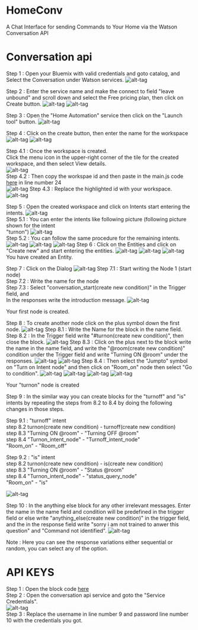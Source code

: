 # HomeConv
A Chat Interface for sending Commands to Your Home via the Watson Conversation API 

# Conversation api


Step 1 : Open your Bluemix with valid credentials and goto catalog, and Select the Conversation under Watson services.
![alt-tag](https://github.com/shyampurk/HomeConv/blob/master/screenshots/conv_api/conv_api_1.png)

Step 2 : Enter the service name and make the connect to field "leave unbound" and scroll down and select the Free pricing plan, then click on Create button.
![alt-tag](https://github.com/shyampurk/HomeConv/blob/master/screenshots/conv_api/conv_api_2.png)
![alt-tag](https://github.com/shyampurk/HomeConv/blob/master/screenshots/conv_api/conv_api_3.png)


Step 3 : Open the "Home Automation" service then click on the "Launch tool" button.
![alt-tag](https://github.com/shyampurk/HomeConv/blob/master/screenshots/conv_api/conv_api_4.png)
		
Step 4 : Click on the create button, then enter the name for the workspace
![alt-tag](https://github.com/shyampurk/HomeConv/blob/master/screenshots/conv_api/conv_api_5.png)
![alt-tag](https://github.com/shyampurk/HomeConv/blob/master/screenshots/conv_api/conv_api_6.png)

Step 4.1 : Once the workspace is created.<br>
Click the menu icon in the upper-right corner of the tile for the created workspace, and then select View details.<br>
![alt-tag](https://github.com/shyampurk/HomeConv/blob/master/screenshots/conv_api/conv_api_workspacedetails.png)<br>
Step 4.2 : Then copy the workspae id and then paste in the main.js code [here](https://github.com/shyampurk/HomeConv/blob/master/block/main.js) in line number 24 <br>
![alt-tag](https://github.com/shyampurk/HomeConv/blob/master/screenshots/conv_api/conv_api_wsid.png)
Step 4.3 : Replace the highlighted id with your workspace.
![alt-tag](https://github.com/shyampurk/HomeConv/blob/master/screenshots/conv_api/conv_api_code.png)
		
Step 5 : Open the created workspace and click on Intents start entering the intents.
![alt-tag](https://github.com/shyampurk/HomeConv/blob/master/screenshots/conv_api/conv_api_7.png)	
Step 5.1 : You can enter the intents like following picture (following picture shown for the intent <br>"turnon")
![alt-tag](https://github.com/shyampurk/HomeConv/blob/master/screenshots/conv_api/conv_api_8.png)		
Step 5.2 : You can follow the same procedure for the remaining intents.
![alt-tag](https://github.com/shyampurk/HomeConv/blob/master/screenshots/conv_api/conv_api_turnoff.png)
![alt-tag](https://github.com/shyampurk/HomeConv/blob/master/screenshots/conv_api/conv_api_is.png)
![alt-tag](https://github.com/shyampurk/HomeConv/blob/master/screenshots/conv_api/conv_api_intents.png)
Step 6 : Click on the Entities and click on "Create new" and start entering the entities.
![alt-tag](https://github.com/shyampurk/HomeConv/blob/master/screenshots/conv_api/conv_api_10.png)
![alt-tag](https://github.com/shyampurk/HomeConv/blob/master/screenshots/conv_api/conv_api_11.png)
![alt-tag](https://github.com/shyampurk/HomeConv/blob/master/screenshots/conv_api/conv_api_12.png)
You have created an Entity.

Step 7 : Click on the Dialog 
![alt-tag](https://github.com/shyampurk/HomeConv/blob/master/screenshots/conv_api/conv_api_13.png)
Step 7.1 : Start writing the Node 1 (start node)<br>
Step 7.2 : Write the name for the node<br>
Step 7.3 : Select "conversation_start(create new condition)" in the Trigger field, and <br>In the responses write the introduction message.
![alt-tag](https://github.com/shyampurk/HomeConv/blob/master/screenshots/conv_api/conv_api_startnode.png)	
			   			   
Your first node is created.


Step 8 : To create another node click on the plus symbol down the first node.
![alt-tag](https://github.com/shyampurk/HomeConv/blob/master/screenshots/conv_api/conv_api_16.png)
Step 8.1 : Write the Name for the block in the name field.<br>
Step 8.2 : In the Trigger field write "#turnon(create new condition)", then close the block.
![alt-tag](https://github.com/shyampurk/HomeConv/blob/master/screenshots/conv_api/conv_api_on1.png)
Step 8.3 : Click on the plus next to the block write the name in the name field, and write the "@room(create new condition)"  condition under the Trigger field and write "Turning ON @room" under the responses.
![alt-tag](https://github.com/shyampurk/HomeConv/blob/master/screenshots/conv_api/conv_api_on2.png)
![alt-tag](https://github.com/shyampurk/HomeConv/blob/master/screenshots/conv_api/conv_api_on3.png)
Step 8.4 : Then select the "Jumpto" symbol on "Turn on Intent node" and then click on "Room_on" node then select "Go to condition".	
![alt-tag](https://github.com/shyampurk/HomeConv/blob/master/screenshots/conv_api/conv_api_on4.png)
![alt-tag](https://github.com/shyampurk/HomeConv/blob/master/screenshots/conv_api/conv_api_on5.png)
![alt-tag](https://github.com/shyampurk/HomeConv/blob/master/screenshots/conv_api/conv_api_on6.png)
![alt-tag](https://github.com/shyampurk/HomeConv/blob/master/screenshots/conv_api/conv_api_on7.png)

Your "turnon" node is created

Step 9 : In the similar way you can create blocks for the "turnoff" and "is" <br>intents by repeating the steps from 8.2 to 8.4 by doing the following changes in those steps.

Step 9.1 : "turnoff" intent <br>
	step 8.2  turnon(create new condition)  - turnoff(create new condition)<br>
	step 8.3  "Turning ON @room"            - "Turning OFF @room"<br>
	step 8.4  "Turnon_intent_node"          - "Turnoff_intent_node"<br>
			  "Room_on"                     - "Room_off"<br>
	
Step 9.2 : "is" intent	<br>
	step 8.2  turnon(create new condition)  - is(create new condition)<br>
	step 8.3  "Turning ON @room"            - "Status @room"<br>
	step 8.4  "Turnon_intent_node"          - "status_query_node"<br>
			  "Room_on"                     - "is"<br>
		 
![alt-tag](https://github.com/shyampurk/HomeConv/blob/master/screenshots/conv_api/conv_api_dialogsblocks.png)


	

Step 10 : In the anything else block for any other irrelevant messages.
Enter the name in the name field and condition will be predefined in the trigger field or else write "anything_else(create new condition)" in the trigger field, and the in the response
field write "sorry i am not trained to anwer this question" and "Command not identified".
![alt-tag](https://github.com/shyampurk/HomeConv/blob/master/screenshots/conv_api/conv_api_anything2.png)

Note : Here you can see the response variations either sequential or random, you can select any of the option.


# API KEYS

Step 1 : Open the block code [here](https://github.com/shyampurk/HomeConv/blob/master/block/main.js)<br>
Step 2 : Open the conversation api service and goto the "Service Credentials".<br>
![alt-tag](https://github.com/shyampurk/HomeConv/blob/master/screenshots/conv_api/conv_api_servicecreds.png)  
Step 3 : Replace the username in line number 9 and password line number 10  with the credentials you got.



